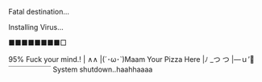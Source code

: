 Fatal destination...

Installing Virus...

■■■■■■■■□

95%
Fuck your mind.!
|  ∧∧
|(´･ω･`)Maam Your Pizza Here
|ﾉ _つ つ
|―ｕ’🍕
￣￣￣￣￣￣
System shutdown..haahhaaaa

